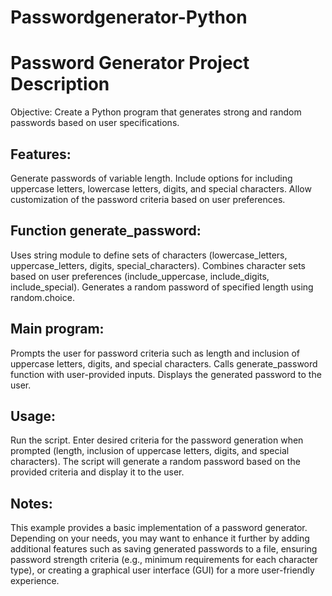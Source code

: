 # Passwordgenerator-Python
# Password Generator Project Description
Objective: Create a Python program that generates strong and random passwords based on user specifications.

## Features:

Generate passwords of variable length.
Include options for including uppercase letters, lowercase letters, digits, and special characters.
Allow customization of the password criteria based on user preferences.

## Function generate_password:
Uses string module to define sets of characters (lowercase_letters, uppercase_letters, digits, special_characters).
Combines character sets based on user preferences (include_uppercase, include_digits, include_special).
Generates a random password of specified length using random.choice.

## Main program:
Prompts the user for password criteria such as length and inclusion of uppercase letters, digits, and special characters.
Calls generate_password function with user-provided inputs.
Displays the generated password to the user.

## Usage:
Run the script.
Enter desired criteria for the password generation when prompted (length, inclusion of uppercase letters, digits, and special characters).
The script will generate a random password based on the provided criteria and display it to the user.

## Notes:
This example provides a basic implementation of a password generator. Depending on your needs, you may want to enhance it further by adding additional features such as saving generated passwords to a file, ensuring password strength criteria (e.g., minimum requirements for each character type), or creating a graphical user interface (GUI) for a more user-friendly experience.
